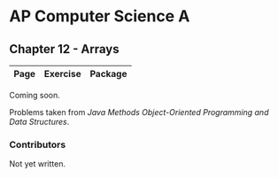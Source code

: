 # AP Computer Science A
## Chapter 12 - Arrays

| **Page** | **Exercise** | **Package**                                                     |
|----------|--------------|-----------------------------------------------------------------|

Coming soon.

Problems taken from *Java Methods Object-Oriented Programming and Data Structures*.

### Contributors

Not yet written.